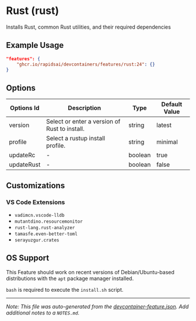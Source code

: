 
# Rust (rust)

Installs Rust, common Rust utilities, and their required dependencies

## Example Usage

```json
"features": {
    "ghcr.io/rapidsai/devcontainers/features/rust:24": {}
}
```

## Options

| Options Id | Description | Type | Default Value |
|-----|-----|-----|-----|
| version | Select or enter a version of Rust to install. | string | latest |
| profile | Select a rustup install profile. | string | minimal |
| updateRc | - | boolean | true |
| updateRust | - | boolean | false |

## Customizations

### VS Code Extensions

- `vadimcn.vscode-lldb`
- `mutantdino.resourcemonitor`
- `rust-lang.rust-analyzer`
- `tamasfe.even-better-toml`
- `serayuzgur.crates`



## OS Support

This Feature should work on recent versions of Debian/Ubuntu-based distributions with the `apt` package manager installed.

`bash` is required to execute the `install.sh` script.


---

_Note: This file was auto-generated from the [devcontainer-feature.json](https://github.com/rapidsai/devcontainers/blob/main/features/src/rust/devcontainer-feature.json).  Add additional notes to a `NOTES.md`._
